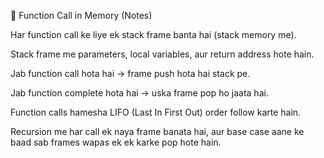 📌 Function Call in Memory (Notes)

Har function call ke liye ek stack frame banta hai (stack memory me).

Stack frame me parameters, local variables, aur return address hote hain.

Jab function call hota hai → frame push hota hai stack pe.

Jab function complete hota hai → uska frame pop ho jaata hai.

Function calls hamesha LIFO (Last In First Out) order follow karte hain.

Recursion me har call ek naya frame banata hai, aur base case aane ke baad sab frames wapas ek ek karke pop hote hain.



